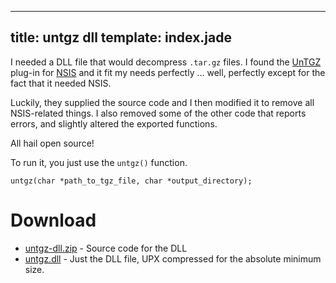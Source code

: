----
title: untgz dll
template: index.jade
----

I needed a DLL file that would decompress `.tar.gz` files.  I found the [UnTGZ](http://nsis.sourceforge.net/UnTGZ_plug-in) plug-in for [NSIS](http://nsis.sourceforge.net/) and it fit my needs perfectly ... well, perfectly except for the fact that it needed NSIS.

Luckily, they supplied the source code and I then modified it to remove all NSIS-related things.  I also removed some of the other code that reports errors, and slightly altered the exported functions.

All hail open source!

To run it, you just use the `untgz()` function.

    untgz(char *path_to_tgz_file, char *output_directory);


Download
========

* [untgz-dll.zip](untgz-dll.zip) - Source code for the DLL
* [untgz.dll](untgz.dll) - Just the DLL file, UPX compressed for the absolute minimum size.
